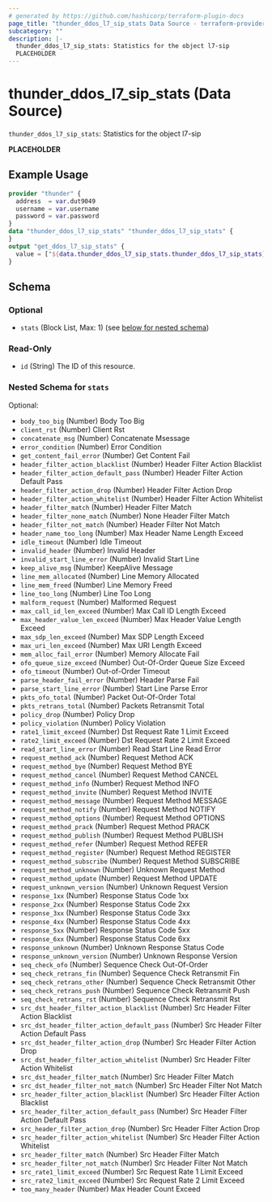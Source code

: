 ```yaml
---
# generated by https://github.com/hashicorp/terraform-plugin-docs
page_title: "thunder_ddos_l7_sip_stats Data Source - terraform-provider-thunder"
subcategory: ""
description: |-
  thunder_ddos_l7_sip_stats: Statistics for the object l7-sip
  PLACEHOLDER
---
```


# thunder_ddos_l7_sip_stats (Data Source)

`thunder_ddos_l7_sip_stats`: Statistics for the object l7-sip

__PLACEHOLDER__

## Example Usage

```terraform
provider "thunder" {
  address  = var.dut9049
  username = var.username
  password = var.password
}
data "thunder_ddos_l7_sip_stats" "thunder_ddos_l7_sip_stats" {
}
output "get_ddos_l7_sip_stats" {
  value = ["${data.thunder_ddos_l7_sip_stats.thunder_ddos_l7_sip_stats}"]
}
```

<!-- schema generated by tfplugindocs -->
## Schema

### Optional

- `stats` (Block List, Max: 1) (see [below for nested schema](#nestedblock--stats))

### Read-Only

- `id` (String) The ID of this resource.

<a id="nestedblock--stats"></a>
### Nested Schema for `stats`

Optional:

- `body_too_big` (Number) Body Too Big
- `client_rst` (Number) Client Rst
- `concatenate_msg` (Number) Concatenate Msessage
- `error_condition` (Number) Error Condition
- `get_content_fail_error` (Number) Get Content Fail
- `header_filter_action_blacklist` (Number) Header Filter Action Blacklist
- `header_filter_action_default_pass` (Number) Header Filter Action Default Pass
- `header_filter_action_drop` (Number) Header Filter Action Drop
- `header_filter_action_whitelist` (Number) Header Filter Action Whitelist
- `header_filter_match` (Number) Header Filter Match
- `header_filter_none_match` (Number) None Header Filter Match
- `header_filter_not_match` (Number) Header Filter Not Match
- `header_name_too_long` (Number) Max Header Name Length Exceed
- `idle_timeout` (Number) Idle Timeout
- `invalid_header` (Number) Invalid Header
- `invalid_start_line_error` (Number) Invalid Start Line
- `keep_alive_msg` (Number) KeepAlive Message
- `line_mem_allocated` (Number) Line Memory Allocated
- `line_mem_freed` (Number) Line Memory Freed
- `line_too_long` (Number) Line Too Long
- `malform_request` (Number) Malformed Request
- `max_call_id_len_exceed` (Number) Max Call ID Length Exceed
- `max_header_value_len_exceed` (Number) Max Header Value Length Exceed
- `max_sdp_len_exceed` (Number) Max SDP Length Exceed
- `max_uri_len_exceed` (Number) Max URI Length Exceed
- `mem_alloc_fail_error` (Number) Memory Allocate Fail
- `ofo_queue_size_exceed` (Number) Out-Of-Order Queue Size Exceed
- `ofo_timeout` (Number) Out-of-Order Timeout
- `parse_header_fail_error` (Number) Header Parse Fail
- `parse_start_line_error` (Number) Start Line Parse Error
- `pkts_ofo_total` (Number) Packet Out-Of-Order Total
- `pkts_retrans_total` (Number) Packets Retransmit Total
- `policy_drop` (Number) Policy Drop
- `policy_violation` (Number) Policy Violation
- `rate1_limit_exceed` (Number) Dst Request Rate 1 Limit Exceed
- `rate2_limit_exceed` (Number) Dst Request Rate 2 Limit Exceed
- `read_start_line_error` (Number) Read Start Line Read Error
- `request_method_ack` (Number) Request Method ACK
- `request_method_bye` (Number) Request Method BYE
- `request_method_cancel` (Number) Request Method CANCEL
- `request_method_info` (Number) Request Method INFO
- `request_method_invite` (Number) Request Method INVITE
- `request_method_message` (Number) Request Method MESSAGE
- `request_method_notify` (Number) Request Method NOTIFY
- `request_method_options` (Number) Request Method OPTIONS
- `request_method_prack` (Number) Request Method PRACK
- `request_method_publish` (Number) Request Method PUBLISH
- `request_method_refer` (Number) Request Method REFER
- `request_method_register` (Number) Request Method REGISTER
- `request_method_subscribe` (Number) Request Method SUBSCRIBE
- `request_method_unknown` (Number) Unknown Request Method
- `request_method_update` (Number) Request Method UPDATE
- `request_unknown_version` (Number) Unknown Request Version
- `response_1xx` (Number) Response Status Code 1xx
- `response_2xx` (Number) Response Status Code 2xx
- `response_3xx` (Number) Response Status Code 3xx
- `response_4xx` (Number) Response Status Code 4xx
- `response_5xx` (Number) Response Status Code 5xx
- `response_6xx` (Number) Response Status Code 6xx
- `response_unknown` (Number) Unknown Response Status Code
- `response_unknown_version` (Number) Unknown Response Version
- `seq_check_ofo` (Number) Sequence Check Out-Of-Order
- `seq_check_retrans_fin` (Number) Sequence Check Retransmit Fin
- `seq_check_retrans_other` (Number) Sequence Check Retransmit Other
- `seq_check_retrans_push` (Number) Sequence Check Retransmit Push
- `seq_check_retrans_rst` (Number) Sequence Check Retransmit Rst
- `src_dst_header_filter_action_blacklist` (Number) Src Header Filter Action Blacklist
- `src_dst_header_filter_action_default_pass` (Number) Src Header Filter Action Default Pass
- `src_dst_header_filter_action_drop` (Number) Src Header Filter Action Drop
- `src_dst_header_filter_action_whitelist` (Number) Src Header Filter Action Whitelist
- `src_dst_header_filter_match` (Number) Src Header Filter Match
- `src_dst_header_filter_not_match` (Number) Src Header Filter Not Match
- `src_header_filter_action_blacklist` (Number) Src Header Filter Action Blacklist
- `src_header_filter_action_default_pass` (Number) Src Header Filter Action Default Pass
- `src_header_filter_action_drop` (Number) Src Header Filter Action Drop
- `src_header_filter_action_whitelist` (Number) Src Header Filter Action Whitelist
- `src_header_filter_match` (Number) Src Header Filter Match
- `src_header_filter_not_match` (Number) Src Header Filter Not Match
- `src_rate1_limit_exceed` (Number) Src Request Rate 1 Limit Exceed
- `src_rate2_limit_exceed` (Number) Src Request Rate 2 Limit Exceed
- `too_many_header` (Number) Max Header Count Exceed


